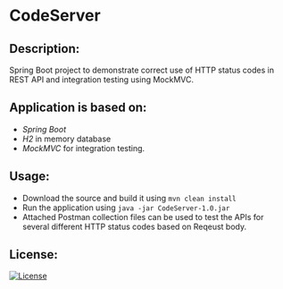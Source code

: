 # CodeServer


## Description:
Spring Boot project to demonstrate correct use of HTTP status codes in REST API and integration testing using MockMVC.

## Application is based on:
* *Spring Boot*
* *H2* in memory database
* *MockMVC* for integration testing.

## Usage:
* Download the source and build it using ``mvn clean install``
* Run the application using ``java -jar CodeServer-1.0.jar``
* Attached Postman collection files can be used to test the APIs for several different HTTP status codes based on Reqeust body.



## License:
[![License](https://img.shields.io/badge/License-Apache%202.0-blue.svg)](https://opensource.org/licenses/Apache-2.0)


